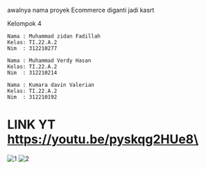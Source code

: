 awalnya nama proyek Ecommerce diganti jadi kasrt

Kelompok 4

~~~
Nama : Muhammad zidan Fadillah
Kelas: TI.22.A.2
Nim  : 312210277

Nama : Muhammad Verdy Hasan
Kelas: TI.22.A.2
Nim  : 312210214

Nama : Kumara davin Valerian
Kelas: TI.22.A.2
Nim  : 312210192
~~~

# LINK YT https://youtu.be/pyskqg2HUe8\

![1](https://github.com/Kudav5/Ecommerce/assets/115553474/3c71d707-e9d4-437c-853f-3882ce24ec40)
![2](https://github.com/Kudav5/Ecommerce/assets/115553474/e48f3e07-8f75-4180-8b59-a128dd65e4ee)
